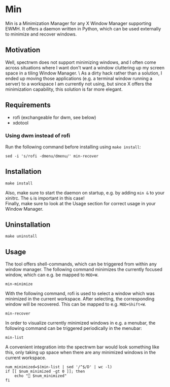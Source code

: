 # Min

Min is a Minimization Manager for any X Window Manager supporting EWMH.
It offers a daemon written in Python, which can be used externally to minimize and recover windows.

## Motivation
Well, spectrwm does not support minimizing windows, and I often come across situations where I want don't want a window cluttering up my screen space in a tiling Window Manager. \ 
As a dirty hack rather than a solution, I ended up moving those applications (e.g. a terminal window running a server) to a workspace I am currently not using, but since X offers the minimization capability, this solution is far more elegant.

## Requirements
- rofi (exchangeable for dwm, see below)
- xdotool

### Using dwm instead of rofi
Run the following command before installing using `make install`:
```shell
sed -i 's/rofi -dmenu/dmenu/' min-recover
```

## Installation
```shell
make install
```
Also, make sure to start the daemon on startup, e.g. by adding `min &` to your xinitrc.
The `&` is important in this case! \
Finally, make sure to look at the Usage section for correct usage in your Window Manager.

## Uninstallation
```shell
make uninstall
```

## Usage

The tool offers shell-commands, which can be triggered from within any window manager.
The following command minimizes the currently focused window, which can e.g. be mapped to `MOD+W`.
```shell
min-minimize
```
With the following command, rofi is used to select a window which was minimized in the current workspace.
After selecting, the corresponding window will be recovered. This can be mapped to e.g. `MOD+Shift+W`.
```shell
min-recover
```
In order to visualize currently minimized windows in e.g. a menubar, the following command can be triggered periodically in the menubar:
```shell
min-list
```
A convenient integration into the spectrwm bar would look something like this, only taking up space when there are any minimized windows in the current workspace.
```shell
num_minimized=$(min-list | sed '/^$/D' | wc -l)
if [[ $num_minimized -gt 0 ]]; then
    echo "󰻀 $num_minimized"
fi
```
